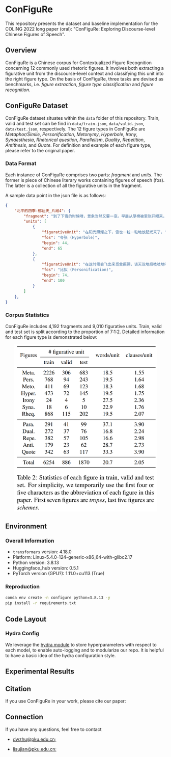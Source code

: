 # ConFiguRe

This repository presents the dataset and baseline implementation for the COLING 2022 long paper (oral): "ConFiguRe: Exploring Discourse-level Chinese Figures of Speech".

## Overview

ConFiguRe is a Chinese corpus for Contextualized Figure Recognition concerning 12 commonly used rhetoric figures. It involves both extracting a figurative unit from the discourse-level context and classifying this unit into the right figure type. On the basis of ConFiguRe, three tasks are devised as benchmarks, i.e. *figure extraction*, *figure type classification* and *figure recognition*.

## ConFiguRe Dataset

ConFiguRe dataset situates within the `data` folder of this repository. Train, valid and test set can be find in `data/train.json`, `data/valid.json`, `data/test.json`, respectively.  The 12 figure types in ConFiguRe are *Metaphor/Simile*, *Personification*, *Metonymy*, *Hyperbole*, *Irony*, *Synaesthesia*, *Rhetorical question*, *Parallelism*, *Duality*, *Repetition*, *Antithesis*, and *Quote*. For definition and example of each figure type, please refer to the original paper.

### Data Format

Each instance of ConFiguRe comprises two parts: *fragment* and *units*.  The former is piece of Chinese literary works containing figures of speech (fos). The latter is a collection of all the figurative units in the fragment.

A sample data point in the json file is as follows: 

```json
{
    "北平的四季-郁达夫_片段4": {
        "fragment": "到了下雪的时候哩，景象当然又要一变。早晨从厚棉被里张开眼来，一室的清光会使你的眼睛眩晕。在阳光照耀之下，雪也一粒一粒地放起光来了，蛰伏得很久的小鸟，在这时候会飞出来觅食振翎，谈天说地般吱吱地叫个不休。数日来的灰暗天空，愁云一扫，忽然变得澄清见底，翳障全无；于是，年轻的北方住民，就可以营屋外的生活了——溜冰，做雪人，赶冰车雪车……就在这一种日子里最有劲儿。我曾于这一种大雪时晴的傍晚，和几位朋友跨上跛驴，出西直门上骆驼庄去过过一夜。北平郊外的一片大雪地，无数枯树林，以及西山隐隐现现的不少白峰头，和时时吹来的几阵雪样的西北风，所给予人的印象实在是深刻、伟大，神秘到了不可以言语来形容。直到了十余年后的现在，我一想起当时的情景，还会打一个寒战而吐一口清气，如同在钓鱼台溪旁立着的一瞬间一样。",
        "units": [
            {
                "figurativeUnit": "在阳光照耀之下，雪也一粒一粒地放起光来了，",
                "fos": "夸张 (Hyperbole)",
                "begin": 44,
                "end": 65
            },
            {
                "figurativeUnit": "在这时候会飞出来觅食振翎，谈天说地般吱吱地叫个不休。",
                "fos": "比拟 (Personification)",
                "begin": 74,
                "end": 100
            }
        ]
    },
}
```

### Corpus Statistics

ConFiguRe includes 4,192 fragments and 9,010 figurative units. Train, valid and test set is split according to the proportion of 7:1:2. Detailed information for each figure type is demonstrated below:

<p align="center">
  <img src="./graphs/corpusInfo.png" width="450" alt="statistics">
</p>

## Environment
### Overall Information
- `transformers` version: 4.18.0
- Platform: Linux-5.4.0-124-generic-x86_64-with-glibc2.17
- Python version: 3.8.13
- Huggingface_hub version: 0.5.1
- PyTorch version (GPU?): 1.11.0+cu113 (True)

### Reproduction
```bash
conda env create -n configure python=3.8.13 -y
pip install -r requirements.txt
```
## Code Layout
### Hydra Config
We leverage the [hydra module](https://hydra.cc/) to store hyperparameters with respect to each model, to enable auto-logging and to modularize our repo. It is helpful to have a basic idea of the hydra configuration style. 

## Experimental Results

## Citation

If you use ConFiguRe in your work, please cite our paper:

## Connection

If you have any questions, feel free to contact

- [dwzhu@pku.edu.cn;](mailto:dwzhu@pku.edu.cn)

- [lisujian@pku.edu.cn;](mailto:lisujian@pku.edu.cn)

